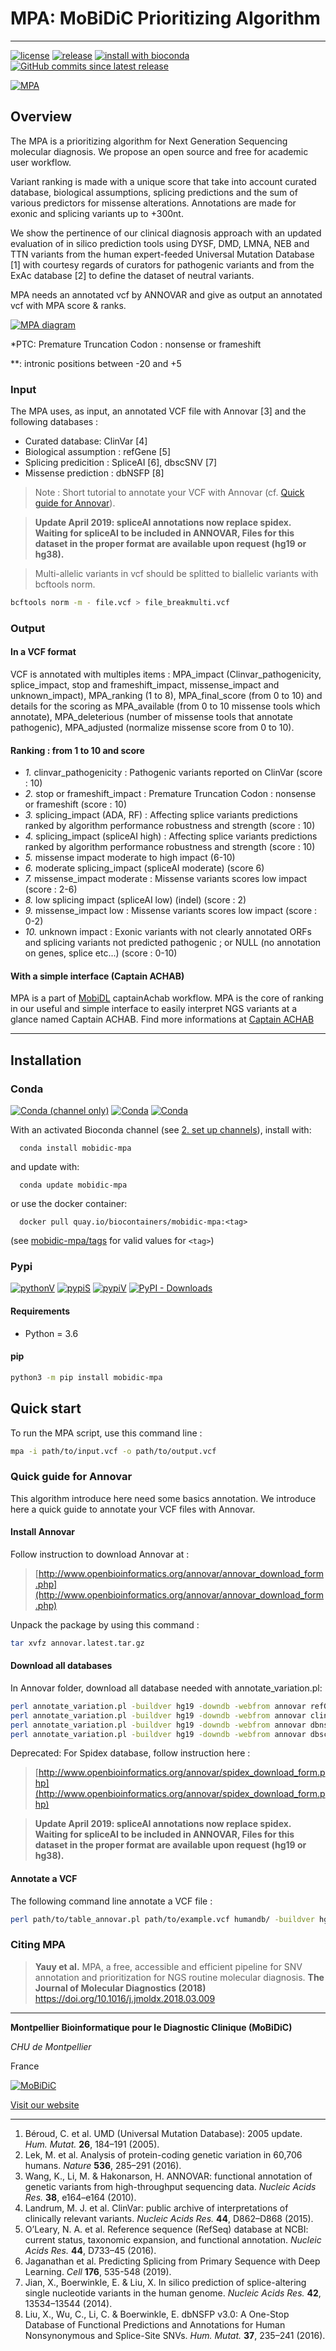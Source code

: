# MPA: MoBiDiC Prioritizing Algorithm
--------------------------------------------------------------------------------

[![license](https://img.shields.io/github/license/mobidic/mpa.svg)](https://github.com/mobidic/MPA/blob/master/LICENSE)
[![release](https://img.shields.io/github/release/mobidic/mpa.svg)](https://github.com/mobidic/MPA/releases)
[![install with bioconda](https://img.shields.io/badge/install%20with-bioconda-brightgreen.svg?style=flat)](http://bioconda.github.io/recipes/mobidic-mpa/README.html)
[![GitHub commits since latest release](https://img.shields.io/github/commits-since/mobidic/mpa/latest.svg)](https://github.com/mobidic/MPA/commits/master)

[![MPA](https://raw.githubusercontent.com/mobidic/MPA/master/doc/img/logo-MPA.png)](#)

## Overview

The MPA is a prioritizing algorithm for Next Generation Sequencing molecular
diagnosis. We propose an open source and free for academic user workflow.

Variant ranking is made with a unique score that take into account curated
database, biological assumptions, splicing predictions and the sum of various
predictors for missense alterations. Annotations are made for exonic and
splicing variants up to +300nt.

We show the pertinence of our clinical diagnosis approach with an updated
evaluation of in silico prediction tools using DYSF, DMD, LMNA, NEB and TTN
variants from the human expert-feeded Universal Mutation Database [1] with
courtesy regards of curators for pathogenic variants and from the ExAc database
[2] to define the dataset of neutral variants.

MPA needs an annotated vcf by ANNOVAR and give as output an annotated vcf with MPA score & ranks.

[![MPA diagram](https://raw.githubusercontent.com/mobidic/MPA/master/doc/img/MPA_diagram.png)](#)

\*PTC: Premature Truncation Codon : nonsense or frameshift

\**: intronic positions between -20 and +5

### Input

The MPA uses, as input, an annotated VCF file with Annovar [3] and the following
databases :

- Curated database: ClinVar [4]
- Biological assumption : refGene [5]
- Splicing predicition : SpliceAI [6], dbscSNV [7]
- Missense prediction : dbNSFP [8]

> Note : Short tutorial to annotate your VCF with Annovar (cf. [Quick guide for Annovar](#quick-guide-for-annovar)).

> **Update April 2019: spliceAI annotations now replace spidex. Waiting for spliceAI to be included in ANNOVAR, Files for this dataset in the proper format are available upon request (hg19 or hg38).**

> Multi-allelic variants in vcf should be splitted to biallelic variants with bcftools norm.

```bash
bcftools norm -m - file.vcf > file_breakmulti.vcf
```

### Output

#### In a VCF format

VCF is annotated with multiples items : MPA_impact (Clinvar_pathogenicity, splice_impact, stop and frameshift_impact, missense_impact and unknown_impact), MPA_ranking (1 to 8), MPA_final_score (from 0 to 10) and details for the scoring as MPA_available (from 0 to 10 missense tools which annotate), MPA_deleterious (number of missense tools that annotate pathogenic), MPA_adjusted (normalize missense score from 0 to 10).

#### Ranking : from 1 to 10 and score

- *1.* clinvar_pathogenicity : Pathogenic variants reported on ClinVar (score : 10)
- *2.* stop or frameshift_impact : Premature Truncation Codon : nonsense or frameshift (score : 10)
- *3.* splicing_impact (ADA, RF) : Affecting splice variants predictions ranked by algorithm performance robustness and strength (score : 10)
- *4.* splicing_impact (spliceAI high) : Affecting splice variants predictions ranked by algorithm performance robustness and strength (score : 10)
- *5.* missense impact moderate to high impact (6-10)
- *6.* moderate splicing_impact (spliceAI moderate) (score 6)
- *7.* missense_impact moderate : Missense variants scores low impact (score : 2-6)
- *8.* low splicing impact (spliceAI low) (indel) (score : 2)
- *9.* missense_impact low : Missense variants scores low impact (score : 0-2)
- *10.* unknown impact : Exonic variants with not clearly annotated ORFs and splicing variants not predicted pathogenic ; or NULL (no annotation on genes, splice etc...) (score : 0-10)

#### With a simple interface (Captain ACHAB)

MPA is a part of [MobiDL](https://github.com/mobidic/MobiDL) captainAchab workflow. MPA is the core of ranking in our useful and simple interface to easily interpret NGS variants at a glance named Captain ACHAB.
Find more informations at [Captain ACHAB](https://github.com/mobidic/Captain-ACHAB)

--------------------------------------------------------------------------------

## Installation

### Conda

[![Conda (channel only)](https://img.shields.io/conda/vn/bioconda/mobidic-mpa.svg)](http://bioconda.github.io/recipes/mobidic-mpa/README.html)
[![Conda](https://img.shields.io/conda/pn/bioconda/mobidic-mpa.svg)](http://bioconda.github.io/recipes/mobidic-mpa/README.html)
[![Conda](https://img.shields.io/conda/dn/bioconda/mobidic-mpa.svg)](http://bioconda.github.io/recipes/mobidic-mpa/README.html)

With an activated Bioconda channel (see [2. set up channels](https://bioconda.github.io/user/install.html#set-up-channels)), install with:

      conda install mobidic-mpa

and update with:

      conda update mobidic-mpa

or use the docker container:

      docker pull quay.io/biocontainers/mobidic-mpa:<tag>

(see [mobidic-mpa/tags](https://quay.io/repository/biocontainers/mobidic-mpa?tab=tags) for valid values for ``<tag>``)

### Pypi

[![pythonV](https://img.shields.io/pypi/v/mobidic-mpa.svg)](https://pypi.org/project/mobidic-mpa)
[![pypiS](https://img.shields.io/pypi/status/mobidic-mpa.svg)](https://pypi.org/project/mobidic-mpa)
[![pypiV](https://img.shields.io/pypi/pyversions/mobidic-mpa.svg)](https://pypi.org/project/mobidic-mpa)
[![PyPI - Downloads](https://img.shields.io/pypi/dm/mobidic-mpa.svg)](https://pypi.org/project/mobidic-mpa)

#### Requirements

* Python = 3.6

#### pip

```bash
python3 -m pip install mobidic-mpa
```

## Quick start

To run the MPA script, use this command line :

```bash
mpa -i path/to/input.vcf -o path/to/output.vcf
```

### Quick guide for Annovar

This algorithm introduce here need some basics annotation. We introduce here a
quick guide to annotate your VCF files with Annovar.

#### Install Annovar

Follow instruction to download Annovar at :
> [http://www.openbioinformatics.org/annovar/annovar_download_form.php](http://www.openbioinformatics.org/annovar/annovar_download_form.php)

Unpack the package by using this command :

```bash
tar xvfz annovar.latest.tar.gz
```

#### Download all databases

In Annovar folder, download all database needed with annotate_variation.pl:

```bash
perl annotate_variation.pl -buildver hg19 -downdb -webfrom annovar refGeneWithVer humandb/
perl annotate_variation.pl -buildver hg19 -downdb -webfrom annovar clinvar_20190305 humandb/
perl annotate_variation.pl -buildver hg19 -downdb -webfrom annovar dbnsfp35a  humandb/
perl annotate_variation.pl -buildver hg19 -downdb -webfrom annovar dbscsnv11 humandb/
```

Deprecated: For Spidex database, follow instruction here :

> [http://www.openbioinformatics.org/annovar/spidex_download_form.php](http://www.openbioinformatics.org/annovar/spidex_download_form.php)

> **Update April 2019: spliceAI annotations now replace spidex. Waiting for spliceAI to be included in ANNOVAR, Files for this dataset in the proper format are available upon request (hg19 or hg38).**

#### Annotate a VCF

The following command line annotate a VCF file :

```bash
perl path/to/table_annovar.pl path/to/example.vcf humandb/ -buildver hg19 -out path/to/output/name -remove -protocol refGeneWithVer,refGeneWithVer,clinvar_20190305,dbnsfp35a,spliceai_filtered,dbscsnv11 -operation g,g,f,f,f,f -nastring . -vcfinput -otherinfo -arg '-splicing 20','-hgvs',,,,
```

### Citing MPA

> **Yauy et al.** MPA, a free, accessible and efficient pipeline for SNV annotation and prioritization for NGS routine molecular diagnosis. **The Journal of Molecular Diagnostics (2018)** https://doi.org/10.1016/j.jmoldx.2018.03.009

--------------------------------------------------------------------------------

**Montpellier Bioinformatique pour le Diagnostic Clinique (MoBiDiC)**

*CHU de Montpellier*

France

[![MoBiDiC](https://raw.githubusercontent.com/mobidic/MPA/master/doc/img/logo-mobidic.png)](https://github.com/mobidic/)

[Visit our website](https://neuro-2.iurc.montp.inserm.fr/mobidic/)

--------------------------------------------------------------------------------

1. Béroud, C. et al. UMD (Universal Mutation Database): 2005 update. *Hum. Mutat.* **26**, 184–191 (2005).
2. Lek, M. et al. Analysis of protein-coding genetic variation in 60,706 humans. *Nature* **536**, 285–291 (2016).
3. Wang, K., Li, M. & Hakonarson, H. ANNOVAR: functional annotation of genetic variants from high-throughput sequencing data. *Nucleic Acids Res.* **38**, e164–e164 (2010).
4. Landrum, M. J. et al. ClinVar: public archive of interpretations of clinically relevant variants. *Nucleic Acids Res.* **44**, D862–D868 (2015).
5. O’Leary, N. A. et al. Reference sequence (RefSeq) database at NCBI: current status, taxonomic expansion, and functional annotation. *Nucleic Acids Res.* **44**, D733–45 (2016).
6. Jaganathan et al. Predicting Splicing from Primary Sequence with Deep Learning. *Cell* **176**, 535-548 (2019).
7. Jian, X., Boerwinkle, E. & Liu, X. In silico prediction of splice-altering single nucleotide variants in the human genome. *Nucleic Acids Res.* **42**, 13534–13544 (2014).
8. Liu, X., Wu, C., Li, C. & Boerwinkle, E. dbNSFP v3.0: A One-Stop Database of Functional Predictions and Annotations for Human Nonsynonymous and Splice-Site SNVs. *Hum. Mutat.* **37**, 235–241 (2016).
